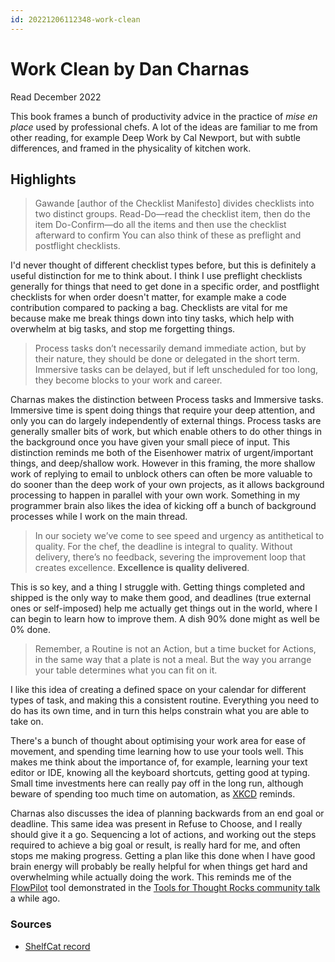 ```yaml
---
id: 20221206112348-work-clean
---
```

# Work Clean by Dan Charnas

Read December 2022

This book frames a bunch of productivity advice in the practice of *mise en place* used by professional chefs. A lot of the ideas are familiar to me from other reading, for example Deep Work by Cal Newport, but with subtle differences, and framed in the physicality of kitchen work.

## Highlights

> Gawande [author of the Checklist Manifesto] divides checklists into two distinct groups. Read-Do—read the checklist item, then do the item Do-Confirm—do all the items and then use the checklist afterward to confirm You can also think of these as preflight and postflight checklists.

I'd never thought of different checklist types before, but this is definitely a useful distinction for me to think about. I think I use preflight checklists generally for things that need to get done in a specific order, and postflight checklists for when order doesn't matter, for example make a code contribution compared to packing a bag. Checklists are vital for me because make me break things down into tiny tasks, which help with overwhelm at big tasks, and stop me forgetting things. 

> Process tasks don’t necessarily demand immediate action, but by their nature, they should be done or delegated in the short term. Immersive tasks can be delayed, but if left unscheduled for too long, they become blocks to your work and career.

Charnas makes the distinction between Process tasks and Immersive tasks. Immersive time is spent doing things that require your deep attention, and only you can do largely independently of external things. Process tasks are generally smaller bits of work, but which enable others to do other things in the background once you have given your small piece of input. This distinction reminds me both of the Eisenhower matrix of urgent/important things, and deep/shallow work. However in this framing, the more shallow work of replying to email to unblock others can often be more valuable to do sooner than the deep work of your own projects, as it allows background processing to happen in parallel with your own work. Something in my programmer brain also likes the idea of kicking off a bunch of background processes while I work on the main thread.

> In our society we’ve come to see speed and urgency as antithetical to quality. For the chef, the deadline is integral to quality. Without delivery, there’s no feedback, severing the improvement loop that creates excellence. **Excellence is quality delivered**.

This is so key, and a thing I struggle with. Getting things completed and shipped is the only way to make them good, and deadlines (true external ones or self-imposed) help me actually get things out in the world, where I can begin to learn how to improve them. A dish 90% done might as well be 0% done.

> Remember, a Routine is not an Action, but a time bucket for Actions, in the same way that a plate is not a meal. But the way you arrange your table determines what you can fit on it.

I like this idea of creating a defined space on your calendar for different types of task, and making this a consistent routine. Everything you need to do has its own time, and in turn this helps constrain what you are able to take on.

There's a bunch of thought about optimising your work area for ease of movement, and spending time learning how to use your tools well. This makes me think about the importance of, for example, learning your text editor or IDE, knowing all the keyboard shortcuts, getting good at typing. Small time investments here can really pay off in the long run, although beware of spending too much time on automation, as [XKCD](https://xkcd.com/1205/) reminds.

Charnas also discusses the idea of planning backwards from an end goal or deadline. This same idea was present in Refuse to Choose, and I really should give it a go. Sequencing a lot of actions, and working out the steps required to achieve a big goal or result, is really hard for me, and often stops me making progress. Getting a plan like this done when I have good brain energy will probably be really helpful for when things get hard and overwhelming while actually doing the work. This reminds me of the [FlowPilot](https://www.flowpilot.co/) tool demonstrated in the [Tools for Thought Rocks community talk](https://www.youtube.com/watch?v=t6uhvFGPUE0) a while ago.

### Sources

- [ShelfCat record](https://www.shelf-cat.com/edition/JxnKqVwl)